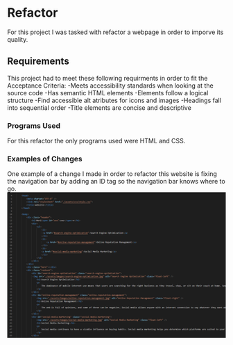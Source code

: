 # Refactor
For this project I was tasked with refactor a webpage in order to imporve its quality.

## Requirements
This project had to meet these following requirments in order to fit the Acceptance Criteria:
-Meets accessibility standards when looking at the source code
-Has semantic HTML elements
-Elements follow a logical structure
-Find accessible alt atributes for icons and images
-Headings fall into sequential order
-Title elements are concise and descriptive

### Programs Used
For this refactor the only programs used were HTML and CSS.

### Examples of Changes
One example of a change I made in order to refactor this website is fixing the navigation bar by adding an ID tag so the navigation bar knows where to go.
![Code Refactor](https://github.com/kuyadevin/Refactor/blob/main/Screenshot%20(10).png)
